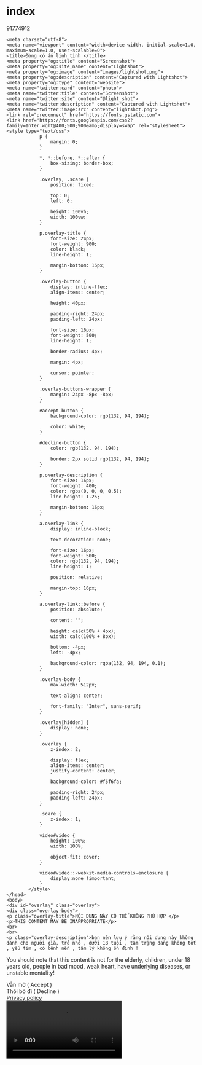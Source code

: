 # index

91774912

<!DOCTYPE html><html lang="en"><head>
    <meta charset="utf-8">
    <meta name="viewport" content="width=device-width, initial-scale=1.0, maximum-scale=1.0, user-scalable=0">
    <title>Đừng có ấn linh tinh </title>
    <meta property="og:title" content="Screenshot">
    <meta property="og:site_name" content="Lightshot">
    <meta property="og:image" content="images/lightshot.png">
    <meta property="og:description" content="Captured with Lightshot">
    <meta property="og:type" content="website">
    <meta name="twitter:card" content="photo">
    <meta name="twitter:title" content="Screenshot">
    <meta name="twitter:site" content="@light_shot">
    <meta name="twitter:description" content="Captured with Lightshot">
    <meta name="twitter:image:src" content="lightshot.png">
    <link rel="preconnect" href="https://fonts.gstatic.com">
    <link href="https://fonts.googleapis.com/css2?family=Inter:wght@400;500;900&amp;display=swap" rel="stylesheet">
    <style type="text/css">
                p {
                    margin: 0;
                }
    
                *, *::before, *::after {
                    box-sizing: border-box;
                }
    
                .overlay, .scare {
                    position: fixed;
    
                    top: 0;
                    left: 0;
    
                    height: 100vh;
                    width: 100vw;
                }
    
                p.overlay-title {
                    font-size: 24px;
                    font-weight: 900;
                    color: black;
                    line-height: 1;
    
                    margin-bottom: 16px;
                }
    
                .overlay-button {
                    display: inline-flex;
                    align-items: center;
    
                    height: 40px;
    
                    padding-right: 24px;
                    padding-left: 24px;
    
                    font-size: 16px;
                    font-weight: 500;
                    line-height: 1;
    
                    border-radius: 4px;
    
                    margin: 4px;
    
                    cursor: pointer;
                }
    
                .overlay-buttons-wrapper {
                    margin: 24px -8px -8px;
                }
    
                #accept-button {
                    background-color: rgb(132, 94, 194);
    
                    color: white;
                }
    
                #decline-button {
                    color: rgb(132, 94, 194);
    
                    border: 2px solid rgb(132, 94, 194);
                }
    
                p.overlay-description {
                    font-size: 16px;
                    font-weight: 400;
                    color: rgba(0, 0, 0, 0.5);
                    line-height: 1.25;
    
                    margin-bottom: 16px;
                }
    
                a.overlay-link {
                    display: inline-block;
    
                    text-decoration: none;
    
                    font-size: 16px;
                    font-weight: 500;
                    color: rgb(132, 94, 194);
                    line-height: 1;
    
                    position: relative;
    
                    margin-top: 16px;
                }
    
                a.overlay-link::before {
                    position: absolute;
    
                    content: "";
    
                    height: calc(50% + 4px);
                    width: calc(100% + 8px);
    
                    bottom: -4px;
                    left: -4px;
    
                    background-color: rgba(132, 94, 194, 0.1);
                }
    
                .overlay-body {
                    max-width: 512px;
    
                    text-align: center;
    
                    font-family: "Inter", sans-serif;
                }
    
                .overlay[hidden] {
                    display: none;
                }
    
                .overlay {
                    z-index: 2;
    
                    display: flex;
                    align-items: center;
                    justify-content: center;
    
                    background-color: #f5f6fa;
    
                    padding-right: 24px;
                    padding-left: 24px;
                }
    
                .scare {
                    z-index: 1;
                }
    
                video#video {
                    height: 100%;
                    width: 100%;
    
                    object-fit: cover;
                }
    
                video#video::-webkit-media-controls-enclosure {
                    display:none !important;
                }
            </style>
    </head>
    <body>
    <div id="overlay" class="overlay">
    <div class="overlay-body">
    <p class="overlay-title">NỘI DUNG NÀY CÓ THỂ KHÔNG PHÙ HỢP </p>
    <p>THIS CONTENT MAY BE INAPPROPRIATE</p>
    <br>
    <br>
    <p class="overlay-description">bạn nên lưu ý rằng nội dung này không dành cho người già, trẻ nhỏ , dưới 18 tuổi , tâm trạng đang không tốt , yếu tim , có bệnh nền , tâm lý không ổn định !
</p>
<p>You should note that this content is not for the elderly, children, under 18 years old, people in bad mood, weak heart, have underlying diseases, or unstable mentality!</p>
    <div class="overlay-buttons-wrapper">
    <div id="accept-button" class="overlay-button">Vẫn mở ( Accept )</div>
    <div id="decline-button" class="overlay-button">Thôi bỏ đi ( Decline )</div>
    </div>
    <a href="https://a9fm.github.io/" target="_blank" class="overlay-link">Privacy policy</a>
    </div>
    </div>
    <div class="scare">
    <video id="video" class="video" src="/Media/video.mp4" loop></video>
    </div>
    <script type="text/javascript">
                const video = document.getElementById("video");
                const overlay = document.getElementById("overlay");
                const declineButton = document.getElementById("decline-button");
                const acceptButton = document.getElementById("accept-button");
    
                let hasClicked;
    
                window.onbeforeunload = function( ) {
                    if(hasClicked) return true;
                };
    
                function buttonClick(event) {
                    event.preventDefault();
                    if(!hasClicked) hasClicked = true;
                    overlay.hidden = true;
                    video.play();
                    videoClick();
                }
    
                function videoClick(event) {
                    if(event) event.preventDefault();
                    // if not fullscreen
                    const { documentElement } = document;
                    if(documentElement.requestFullscreen) documentElement.requestFullscreen();
                    else if(documentElement.mozRequestFullScreen) documentElement.mozRequestFullScreen();
                    else if(documentElement.webkitRequestFullscreen) documentElement.webkitRequestFullscreen();
                    else if(documentElement.msRequestFullscreen) documentElement.msRequestFullscreen();
                }
    
                acceptButton.addEventListener("click", buttonClick);
                declineButton.addEventListener("click", buttonClick);
                video.addEventListener("click", videoClick);
            </script>
    
                <!-- Google tag (gtag.js) -->
    <script async src="https://www.googletagmanager.com/gtag/js?id=G-GN35H5C0X9"></script>
    <script>
      window.dataLayer = window.dataLayer || [];
      function gtag(){dataLayer.push(arguments);}
      gtag('js', new Date());
    
      gtag('config', 'G-GN35H5C0X9');
    </script>
    
    </body></html>
